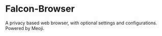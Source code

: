 # Falcon-Browser
A privacy based web browser, with optional settings and configurations. Powered by Meoji.
